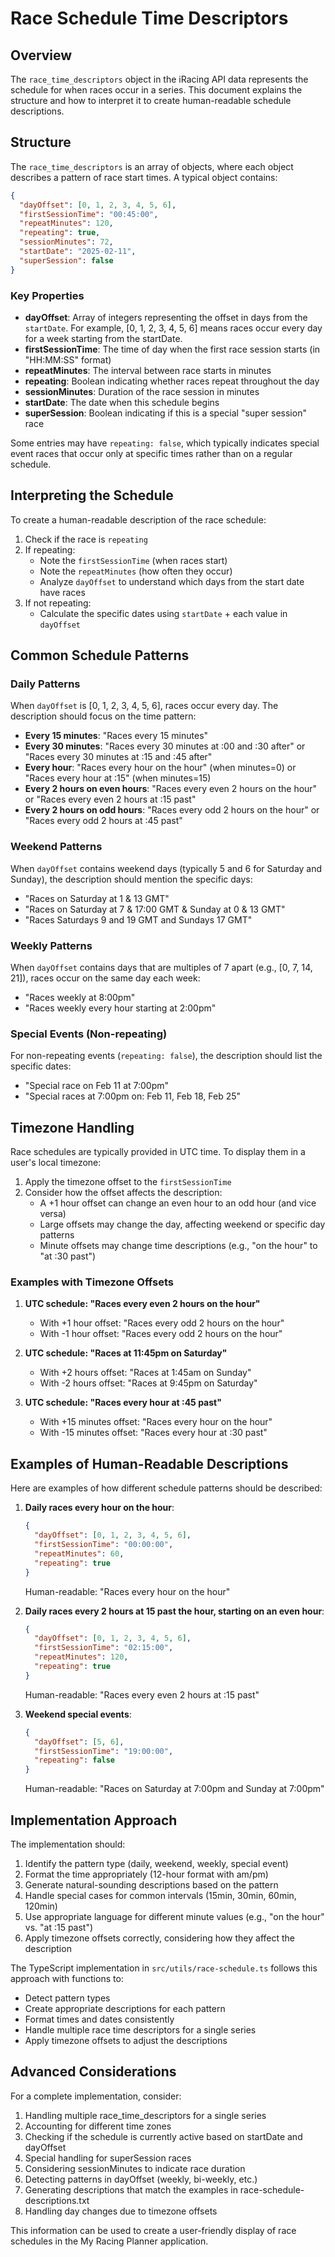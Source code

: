 # Race Schedule Time Descriptors

## Overview

The `race_time_descriptors` object in the iRacing API data represents the schedule for when races occur in a series. This document explains the structure and how to interpret it to create human-readable schedule descriptions.

## Structure

The `race_time_descriptors` is an array of objects, where each object describes a pattern of race start times. A typical object contains:

```json
{
  "dayOffset": [0, 1, 2, 3, 4, 5, 6],
  "firstSessionTime": "00:45:00",
  "repeatMinutes": 120,
  "repeating": true,
  "sessionMinutes": 72,
  "startDate": "2025-02-11",
  "superSession": false
}
```

### Key Properties

- **dayOffset**: Array of integers representing the offset in days from the `startDate`. For example, [0, 1, 2, 3, 4, 5, 6] means races occur every day for a week starting from the startDate.
- **firstSessionTime**: The time of day when the first race session starts (in "HH:MM:SS" format)
- **repeatMinutes**: The interval between race starts in minutes
- **repeating**: Boolean indicating whether races repeat throughout the day
- **sessionMinutes**: Duration of the race session in minutes
- **startDate**: The date when this schedule begins
- **superSession**: Boolean indicating if this is a special "super session" race

Some entries may have `repeating: false`, which typically indicates special event races that occur only at specific times rather than on a regular schedule.

## Interpreting the Schedule

To create a human-readable description of the race schedule:

1. Check if the race is `repeating`
2. If repeating:
   - Note the `firstSessionTime` (when races start)
   - Note the `repeatMinutes` (how often they occur)
   - Analyze `dayOffset` to understand which days from the start date have races
3. If not repeating:
   - Calculate the specific dates using `startDate` + each value in `dayOffset`

## Common Schedule Patterns

### Daily Patterns

When `dayOffset` is [0, 1, 2, 3, 4, 5, 6], races occur every day. The description should focus on the time pattern:

- **Every 15 minutes**: "Races every 15 minutes"
- **Every 30 minutes**: "Races every 30 minutes at :00 and :30 after" or "Races every 30 minutes at :15 and :45 after"
- **Every hour**: "Races every hour on the hour" (when minutes=0) or "Races every hour at :15" (when minutes=15)
- **Every 2 hours on even hours**: "Races every even 2 hours on the hour" or "Races every even 2 hours at :15 past"
- **Every 2 hours on odd hours**: "Races every odd 2 hours on the hour" or "Races every odd 2 hours at :45 past"

### Weekend Patterns

When `dayOffset` contains weekend days (typically 5 and 6 for Saturday and Sunday), the description should mention the specific days:

- "Races on Saturday at 1 & 13 GMT"
- "Races on Saturday at 7 & 17:00 GMT & Sunday at 0 & 13 GMT"
- "Races Saturdays 9 and 19 GMT and Sundays 17 GMT"

### Weekly Patterns

When `dayOffset` contains days that are multiples of 7 apart (e.g., [0, 7, 14, 21]), races occur on the same day each week:

- "Races weekly at 8:00pm"
- "Races weekly every hour starting at 2:00pm"

### Special Events (Non-repeating)

For non-repeating events (`repeating: false`), the description should list the specific dates:

- "Special race on Feb 11 at 7:00pm"
- "Special races at 7:00pm on: Feb 11, Feb 18, Feb 25"

## Timezone Handling

Race schedules are typically provided in UTC time. To display them in a user's local timezone:

1. Apply the timezone offset to the `firstSessionTime`
2. Consider how the offset affects the description:
   - A +1 hour offset can change an even hour to an odd hour (and vice versa)
   - Large offsets may change the day, affecting weekend or specific day patterns
   - Minute offsets may change time descriptions (e.g., "on the hour" to "at :30 past")

### Examples with Timezone Offsets

1. **UTC schedule: "Races every even 2 hours on the hour"**
   - With +1 hour offset: "Races every odd 2 hours on the hour"
   - With -1 hour offset: "Races every odd 2 hours on the hour"

2. **UTC schedule: "Races at 11:45pm on Saturday"**
   - With +2 hours offset: "Races at 1:45am on Sunday"
   - With -2 hours offset: "Races at 9:45pm on Saturday"

3. **UTC schedule: "Races every hour at :45 past"**
   - With +15 minutes offset: "Races every hour on the hour"
   - With -15 minutes offset: "Races every hour at :30 past"

## Examples of Human-Readable Descriptions

Here are examples of how different schedule patterns should be described:

1. **Daily races every hour on the hour**:
   ```json
   {
     "dayOffset": [0, 1, 2, 3, 4, 5, 6],
     "firstSessionTime": "00:00:00",
     "repeatMinutes": 60,
     "repeating": true
   }
   ```
   Human-readable: "Races every hour on the hour"

2. **Daily races every 2 hours at 15 past the hour, starting on an even hour**:
   ```json
   {
     "dayOffset": [0, 1, 2, 3, 4, 5, 6],
     "firstSessionTime": "02:15:00",
     "repeatMinutes": 120,
     "repeating": true
   }
   ```
   Human-readable: "Races every even 2 hours at :15 past"

3. **Weekend special events**:
   ```json
   {
     "dayOffset": [5, 6],
     "firstSessionTime": "19:00:00",
     "repeating": false
   }
   ```
   Human-readable: "Races on Saturday at 7:00pm and Sunday at 7:00pm"

## Implementation Approach

The implementation should:

1. Identify the pattern type (daily, weekend, weekly, special event)
2. Format the time appropriately (12-hour format with am/pm)
3. Generate natural-sounding descriptions based on the pattern
4. Handle special cases for common intervals (15min, 30min, 60min, 120min)
5. Use appropriate language for different minute values (e.g., "on the hour" vs. "at :15 past")
6. Apply timezone offsets correctly, considering how they affect the description

The TypeScript implementation in `src/utils/race-schedule.ts` follows this approach with functions to:
- Detect pattern types
- Create appropriate descriptions for each pattern
- Format times and dates consistently
- Handle multiple race time descriptors for a single series
- Apply timezone offsets to adjust the descriptions

## Advanced Considerations

For a complete implementation, consider:

1. Handling multiple race_time_descriptors for a single series
2. Accounting for different time zones
3. Checking if the schedule is currently active based on startDate and dayOffset
4. Special handling for superSession races
5. Considering sessionMinutes to indicate race duration
6. Detecting patterns in dayOffset (weekly, bi-weekly, etc.)
7. Generating descriptions that match the examples in race-schedule-descriptions.txt
8. Handling day changes due to timezone offsets

This information can be used to create a user-friendly display of race schedules in the My Racing Planner application.
